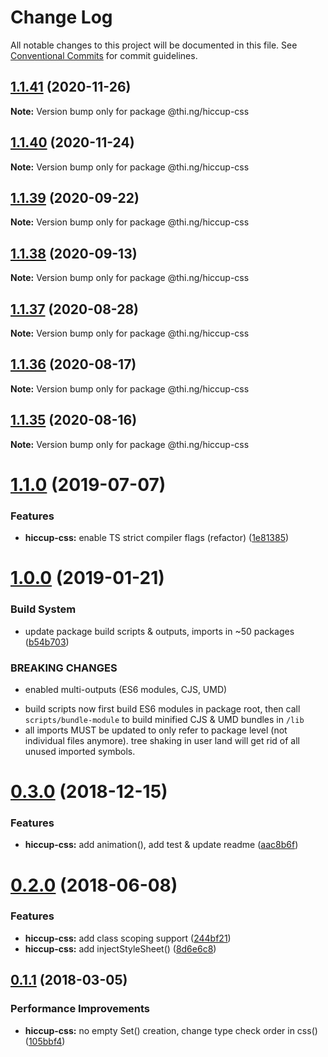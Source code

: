 # Change Log

All notable changes to this project will be documented in this file.
See [Conventional Commits](https://conventionalcommits.org) for commit guidelines.

## [1.1.41](https://github.com/thi-ng/umbrella/compare/@thi.ng/hiccup-css@1.1.40...@thi.ng/hiccup-css@1.1.41) (2020-11-26)

**Note:** Version bump only for package @thi.ng/hiccup-css





## [1.1.40](https://github.com/thi-ng/umbrella/compare/@thi.ng/hiccup-css@1.1.39...@thi.ng/hiccup-css@1.1.40) (2020-11-24)

**Note:** Version bump only for package @thi.ng/hiccup-css





## [1.1.39](https://github.com/thi-ng/umbrella/compare/@thi.ng/hiccup-css@1.1.38...@thi.ng/hiccup-css@1.1.39) (2020-09-22)

**Note:** Version bump only for package @thi.ng/hiccup-css





## [1.1.38](https://github.com/thi-ng/umbrella/compare/@thi.ng/hiccup-css@1.1.37...@thi.ng/hiccup-css@1.1.38) (2020-09-13)

**Note:** Version bump only for package @thi.ng/hiccup-css





## [1.1.37](https://github.com/thi-ng/umbrella/compare/@thi.ng/hiccup-css@1.1.36...@thi.ng/hiccup-css@1.1.37) (2020-08-28)

**Note:** Version bump only for package @thi.ng/hiccup-css





## [1.1.36](https://github.com/thi-ng/umbrella/compare/@thi.ng/hiccup-css@1.1.35...@thi.ng/hiccup-css@1.1.36) (2020-08-17)

**Note:** Version bump only for package @thi.ng/hiccup-css





## [1.1.35](https://github.com/thi-ng/umbrella/compare/@thi.ng/hiccup-css@1.1.34...@thi.ng/hiccup-css@1.1.35) (2020-08-16)

**Note:** Version bump only for package @thi.ng/hiccup-css





# [1.1.0](https://github.com/thi-ng/umbrella/compare/@thi.ng/hiccup-css@1.0.19...@thi.ng/hiccup-css@1.1.0) (2019-07-07)

### Features

* **hiccup-css:** enable TS strict compiler flags (refactor) ([1e81385](https://github.com/thi-ng/umbrella/commit/1e81385))

# [1.0.0](https://github.com/thi-ng/umbrella/compare/@thi.ng/hiccup-css@0.3.5...@thi.ng/hiccup-css@1.0.0) (2019-01-21)

### Build System

* update package build scripts & outputs, imports in ~50 packages ([b54b703](https://github.com/thi-ng/umbrella/commit/b54b703))

### BREAKING CHANGES

* enabled multi-outputs (ES6 modules, CJS, UMD)

- build scripts now first build ES6 modules in package root, then call
  `scripts/bundle-module` to build minified CJS & UMD bundles in `/lib`
- all imports MUST be updated to only refer to package level
  (not individual files anymore). tree shaking in user land will get rid of
  all unused imported symbols.

# [0.3.0](https://github.com/thi-ng/umbrella/compare/@thi.ng/hiccup-css@0.2.32...@thi.ng/hiccup-css@0.3.0) (2018-12-15)

### Features

* **hiccup-css:** add animation(), add test & update readme ([aac8b6f](https://github.com/thi-ng/umbrella/commit/aac8b6f))

<a name="0.2.0"></a>
# [0.2.0](https://github.com/thi-ng/umbrella/compare/@thi.ng/hiccup-css@0.1.24...@thi.ng/hiccup-css@0.2.0) (2018-06-08)

### Features

* **hiccup-css:** add class scoping support ([244bf21](https://github.com/thi-ng/umbrella/commit/244bf21))
* **hiccup-css:** add injectStyleSheet() ([8d6e6c8](https://github.com/thi-ng/umbrella/commit/8d6e6c8))

<a name="0.1.1"></a>
## [0.1.1](https://github.com/thi-ng/umbrella/compare/@thi.ng/hiccup-css@0.1.0...@thi.ng/hiccup-css@0.1.1) (2018-03-05)

### Performance Improvements

* **hiccup-css:** no empty Set() creation, change type check order in css() ([105bbf4](https://github.com/thi-ng/umbrella/commit/105bbf4))
